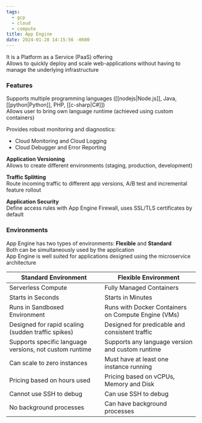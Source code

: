 ```yaml
---
tags:
  - gcp
  - cloud
  - compute
title: App Engine
date: 2024-01-28 14:15:56 -0600
---
```


It is a Platform as a Service (PaaS) offering  
Allows to quickly deploy and scale web-applications without having to manage the underlying infrastructure

### Features

Supports multiple programming languages ([[nodejs|Node.js]], Java, [[python|Python]], PHP, [[c-sharp|C#]])  
Allows user to bring own language runtime (achieved using custom containers)

Provides robust monitoring and diagnostics:
* Cloud Monitoring and Cloud Logging
* Cloud Debugger and Error Reporting

**Application Versioning**  
Allows to create different environments (staging, production, development)

**Traffic Splitting**  
Route incoming traffic to different app versions, A/B test and incremental feature rollout

**Application Security**  
Define access rules with App Engine Firewall, uses SSL/TLS certificates by default

### Environments
App Engine has two types of environments: **Flexible** and **Standard**  
Both can be simultaneously used by the application  
App Engine is well suited for applications designed using the microservice architecture

| Standard Environment                                    | Flexible Environment                                |
| ------------------------------------------------------- | --------------------------------------------------- |
| Serverless Compute                                      | Fully Managed Containers                            |
| Starts in Seconds                                       | Starts in Minutes                                   |
| Runs in Sandboxed Environment                           | Runs with Docker Containers on Compute Engine (VMs) |
| Designed for rapid scaling (sudden traffic spikes)      | Designed for predicable and consistent traffic      |
| Supports specific language versions, not custom runtime | Supports any language version and custom runtime    |
| Can scale to zero instances                             | Must have at least one instance running             |
| Pricing based on hours used                             | Pricing based on vCPUs, Memory and Disk             |
| Cannot use SSH to debug                                 | Can use SSH to debug                                |
| No background processes                                 | Can have background processes                       |
